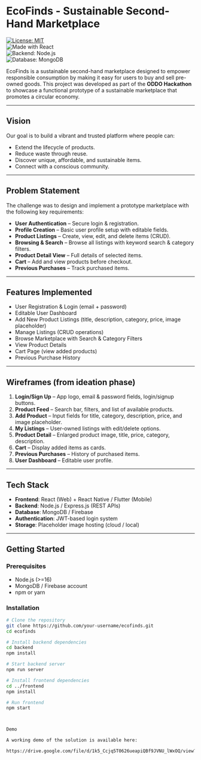 # EcoFinds - Sustainable Second-Hand Marketplace  

[![License: MIT](https://img.shields.io/badge/License-MIT-green.svg)](LICENSE)  
![Made with React](https://img.shields.io/badge/Made%20with-React-blue)  
![Backend: Node.js](https://img.shields.io/badge/Backend-Node.js-lightgreen)  
![Database: MongoDB](https://img.shields.io/badge/Database-MongoDB-brightgreen)  

EcoFinds is a sustainable second-hand marketplace designed to empower responsible consumption by making it easy for users to buy and sell pre-owned goods. This project was developed as part of the **ODDO Hackathon** to showcase a functional prototype of a sustainable marketplace that promotes a circular economy.  

---

## Vision  
Our goal is to build a vibrant and trusted platform where people can:  
- Extend the lifecycle of products.  
- Reduce waste through reuse.  
- Discover unique, affordable, and sustainable items.  
- Connect with a conscious community.  

---

## Problem Statement  
The challenge was to design and implement a prototype marketplace with the following key requirements:  

- **User Authentication** – Secure login & registration.  
- **Profile Creation** – Basic user profile setup with editable fields.  
- **Product Listings** – Create, view, edit, and delete items (CRUD).  
- **Browsing & Search** – Browse all listings with keyword search & category filters.  
- **Product Detail View** – Full details of selected items.  
- **Cart** – Add and view products before checkout.  
- **Previous Purchases** – Track purchased items.  

---

## Features Implemented  
- User Registration & Login (email + password)  
- Editable User Dashboard  
- Add New Product Listings (title, description, category, price, image placeholder)  
- Manage Listings (CRUD operations)  
- Browse Marketplace with Search & Category Filters  
- View Product Details  
- Cart Page (view added products)  
- Previous Purchase History  

---

## Wireframes (from ideation phase)  
1. **Login/Sign Up** – App logo, email & password fields, login/signup buttons.  
2. **Product Feed** – Search bar, filters, and list of available products.  
3. **Add Product** – Input fields for title, category, description, price, and image placeholder.  
4. **My Listings** – User-owned listings with edit/delete options.  
5. **Product Detail** – Enlarged product image, title, price, category, description.  
6. **Cart** – Display added items as cards.  
7. **Previous Purchases** – History of purchased items.  
8. **User Dashboard** – Editable user profile.  

---

## Tech Stack  
- **Frontend**: React (Web) + React Native / Flutter (Mobile)  
- **Backend**: Node.js / Express.js (REST APIs)  
- **Database**: MongoDB / Firebase  
- **Authentication**: JWT-based login system  
- **Storage**: Placeholder image hosting (cloud / local)  

---


## Getting Started  

### Prerequisites  
- Node.js (>=16)  
- MongoDB / Firebase account  
- npm or yarn  

### Installation  
```bash
# Clone the repository
git clone https://github.com/your-username/ecofinds.git
cd ecofinds

# Install backend dependencies
cd backend
npm install

# Start backend server
npm run server

# Install frontend dependencies
cd ../frontend
npm install

# Run frontend
npm start



Demo

A working demo of the solution is available here:

https://drive.google.com/file/d/1k5_Ccjq5T0626ueapiQBf9JVNU_lWxOQ/view?usp=sharing






 




